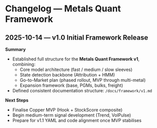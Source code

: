 # Changelog — Metals Quant Framework

## 2025-10-14 — v1.0 Initial Framework Release

**Summary**
- Established full structure for the **Metals Quant Framework v1**, combining:
  - Core model architecture (fast / medium / slow sleeves)
  - State detection backbone (Attribution + HMM)
  - Go-to-Market plan (phased rollout, MVP through multi-metal)
  - Expansion framework (base, PGMs, bulks, freight)
- Defined consistent documentation structure: `/docs/framework/v1.md`

**Next Steps**
- Finalise Copper MVP (Hook + StockScore composite)
- Begin medium-term signal development (Trend, VolPulse)
- Prepare for v1.1 YAML and code alignment once MVP stabilises
